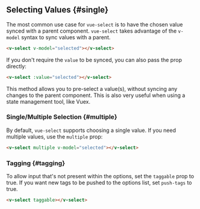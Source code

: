 ## Selecting Values {#single}

The most common use case for `vue-select` is to have the chosen value synced with a parent component. `vue-select` takes advantage of the `v-model` syntax to sync values with a parent.

```html
<v-select v-model="selected"></v-select>
```

[](codepen://sagalbot/Kqxbjw?height=250)

If you don't require the `value` to be synced, you can also pass the prop directly:

```html
<v-select :value="selected"></v-select>
```

This method allows you to pre-select a value(s), without syncing any changes to the parent component. This is also very useful when using a state management tool, like Vuex.

### Single/Multiple Selection {#multiple}

By default, `vue-select` supports choosing a single value. If you need multiple values, use the `multiple` prop:

```html
<v-select multiple v-model="selected"></v-select>
```

[](codepen://sagalbot/opMGro?height=250)

### Tagging {#tagging}

To allow input that's not present within the options, set the `taggable` prop to true.
If you want new tags to be pushed to the options list, set `push-tags` to true.

```html
<v-select taggable></v-select>
```

[](codepen://sagalbot/NpwrQO?height=250)
